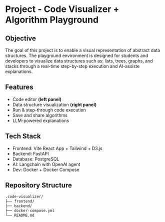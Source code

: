 # Project - Code Visualizer + Algorithm Playground

## Objective
The goal of this project is to enable a visual representation of abstract data structures. The playground environment is designed for students and developers to visualize data structures such as: lists, trees, graphs, and stacks through a real-time step-by-step execution and AI-assiste explanations.

## Features
- Code editor **(left panel)**
- Data structure visualization **(right panel)**
- Run & step-through code execution
- Save and share algorithms
- LLM-powered explanations

## Tech Stack
- Frontend: Vite React App + Tailwind + D3.js
- Backend: FastAPI
- Database: PostgreSQL
- AI: Langchain with OpenAI agent
- Dev: Docker + Docker Compose

## Repository Structure
```bash
.code-visualizer/
├── frontend/      
├── backend/       
├── docker-compose.yml
└── README.md
```